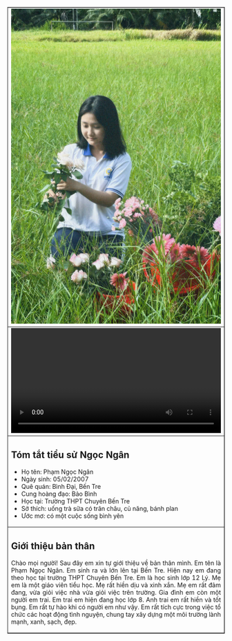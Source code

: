 <!DOCTYPE html>
<html lang="en">
<head>
    <meta charset="UTF-8">
    <meta name="viewport" content="width=device-width, initial-scale=1.0">
</head>
<body>
    <table width="60%" align="center" border="1" cellspacing="0" cellpadding="10">
        <tr>
            <td colspan="2" align="center">
                <img src="0379da155b44e11ab855.jpg" alt="Image" width="100%">
            </td>
        </tr>
        <tr>
            <td colspan="2" align="center">
                <video width="100%" controls>
                    <source src="790695121580062924.mp4" type="video/mp4">
                </video>
            </td>
        </tr>
        <tr>
            <td colspan="2">
                <h2>Tóm tắt tiểu sử Ngọc Ngân</h2>
                <ul>
                    <li>Họ tên: Phạm Ngọc Ngân</li>
                    <li>Ngày sinh: 05/02/2007</li>
                    <li>Quê quán: Bình Đại, Bến Tre</li>
                    <li>Cung hoàng đạo: Bảo Bình</li>
                    <li>Học tại: Trường THPT Chuyên Bến Tre</li>
                    <li>Sở thích: uống trà sữa có trân châu, củ năng, bánh plan</li>
                    <li>Ước mơ: có một cuộc sống bình yên</li>
                </ul>
            </td>
        </tr>
        <tr>
            <td colspan="2">
                <h2>Giới thiệu bản thân</h2>
                <p align="justify">
                    Chào mọi người! Sau đây em xin tự giới thiệu về bản thân mình. Em tên là Phạm Ngọc Ngân. 
                    Em sinh ra và lớn lên tại Bến Tre. Hiện nay em đang theo học tại trường THPT Chuyên Bến Tre. 
                    Em là học sinh lớp 12 Lý. Mẹ em là một giáo viên tiểu học. Mẹ rất hiền dịu và xinh xắn. 
                    Mẹ em rất đảm đang, vừa giỏi việc nhà vừa giỏi việc trên trường. Gia đình em còn một người em trai. 
                    Em trai em hiện đang học lớp 8. Anh trai em rất hiền và tốt bụng. Em rất tự hào khi có người em như vậy. 
                    Em rất tích cực trong việc tổ chức các hoạt động tình nguyện, chung tay xây dựng một môi trường lành mạnh, xanh, sạch, đẹp.
                </p>
            </td>
        </tr>
    </table>
</body>
</html>
